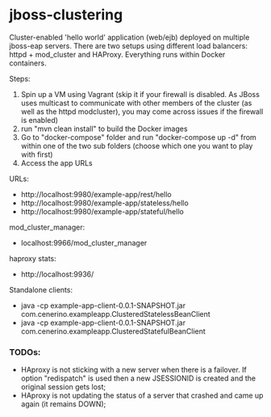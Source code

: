 # jboss-clustering
Cluster-enabled 'hello world' application (web/ejb) deployed on multiple jboss-eap servers. There are two setups using different load balancers: httpd + mod_cluster and HAProxy. Everything runs within Docker containers.

Steps:

1. Spin up a VM using Vagrant (skip it if your firewall is disabled. As JBoss uses multicast to communicate with other members of the cluster (as well as the httpd modcluster), you may come across issues if the firewall is enabled)
2. run "mvn clean install" to build the Docker images
3. Go to "docker-compose" folder and run "docker-compose up -d" from within one of the two sub folders (choose which one you want to play with first)
4. Access the app URLs

URLs:
- http://localhost:9980/example-app/rest/hello
- http://localhost:9980/example-app/stateless/hello
- http://localhost:9980/example-app/stateful/hello

mod_cluster_manager:
- localhost:9966/mod_cluster_manager

haproxy stats:
- http://localhost:9936/

Standalone clients:
- java -cp example-app-client-0.0.1-SNAPSHOT.jar com.cenerino.exampleapp.ClusteredStatelessBeanClient
- java -cp example-app-client-0.0.1-SNAPSHOT.jar com.cenerino.exampleapp.ClusteredStatefulBeanClient


### TODOs:
- HAproxy is not sticking with a new server when there is a failover. If option "redispatch" is used then a new JSESSIONID is created and the original session gets lost;
- HAproxy is not updating the status of a server that crashed and came up again (it remains DOWN);
